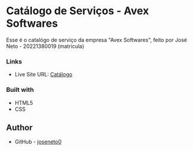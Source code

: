 # Catálogo de Serviços - Avex Softwares

Esse é o catalógo de serviço da empresa "Avex Softwares", feito por José Neto - 20221380019 (matricula)

### Links

- Live Site URL: [Catálogo](https://joseneto0.github.io/Catalogo-de-Servicos/index.html)

### Built with

- HTML5
- CSS


## Author

- GitHub - [joseneto0](https://github.com/joseneto0)

